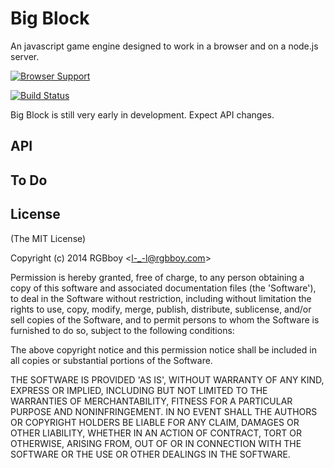 # Big Block

An javascript game engine designed to work in a browser and on a node.js 
server.

[![Browser Support](https://ci.testling.com/rgbboy/big-block.png)
](https://ci.testling.com/RGBboy/big-block)

[![Build Status](https://secure.travis-ci.org/RGBboy/big-block.png)](http://travis-ci.org/RGBboy/big-block)

Big Block is still very early in development. Expect API changes.

## API

## To Do

## License 

(The MIT License)

Copyright (c) 2014 RGBboy &lt;l-_-l@rgbboy.com&gt;

Permission is hereby granted, free of charge, to any person obtaining
a copy of this software and associated documentation files (the
'Software'), to deal in the Software without restriction, including
without limitation the rights to use, copy, modify, merge, publish,
distribute, sublicense, and/or sell copies of the Software, and to
permit persons to whom the Software is furnished to do so, subject to
the following conditions:

The above copyright notice and this permission notice shall be
included in all copies or substantial portions of the Software.

THE SOFTWARE IS PROVIDED 'AS IS', WITHOUT WARRANTY OF ANY KIND,
EXPRESS OR IMPLIED, INCLUDING BUT NOT LIMITED TO THE WARRANTIES OF
MERCHANTABILITY, FITNESS FOR A PARTICULAR PURPOSE AND NONINFRINGEMENT.
IN NO EVENT SHALL THE AUTHORS OR COPYRIGHT HOLDERS BE LIABLE FOR ANY
CLAIM, DAMAGES OR OTHER LIABILITY, WHETHER IN AN ACTION OF CONTRACT,
TORT OR OTHERWISE, ARISING FROM, OUT OF OR IN CONNECTION WITH THE
SOFTWARE OR THE USE OR OTHER DEALINGS IN THE SOFTWARE.